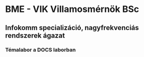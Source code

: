 # BME - VIK Villamosmérnök BSc

## Infokomm specializáció, nagyfrekvenciás rendszerek ágazat

### Témalabor a DOCS laborban